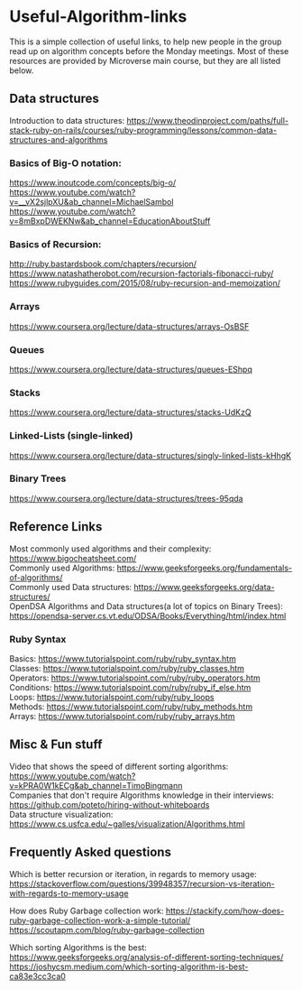 # Useful-Algorithm-links

This is a simple collection of useful links, to help new people in the group read up on algorithm concepts before the Monday meetings. Most of these resources are provided by Microverse main course, but they are all listed below.

## Data structures

Introduction to data structures: https://www.theodinproject.com/paths/full-stack-ruby-on-rails/courses/ruby-programming/lessons/common-data-structures-and-algorithms

### Basics of Big-O notation:

https://www.inoutcode.com/concepts/big-o/  
https://www.youtube.com/watch?v=__vX2sjlpXU&ab_channel=MichaelSambol  
https://www.youtube.com/watch?v=8mBxpDWEKNw&ab_channel=EducationAboutStuff  

### Basics of Recursion:

http://ruby.bastardsbook.com/chapters/recursion/  
https://www.natashatherobot.com/recursion-factorials-fibonacci-ruby/  
https://www.rubyguides.com/2015/08/ruby-recursion-and-memoization/  

### Arrays

https://www.coursera.org/lecture/data-structures/arrays-OsBSF

### Queues

https://www.coursera.org/lecture/data-structures/queues-EShpq

### Stacks

https://www.coursera.org/lecture/data-structures/stacks-UdKzQ

### Linked-Lists (single-linked)

https://www.coursera.org/lecture/data-structures/singly-linked-lists-kHhgK

### Binary Trees
https://www.coursera.org/lecture/data-structures/trees-95qda  



## Reference Links

Most commonly used algorithms and their complexity: https://www.bigocheatsheet.com/   
Commonly used Algorithms: https://www.geeksforgeeks.org/fundamentals-of-algorithms/   
Commonly used Data structures: https://www.geeksforgeeks.org/data-structures/   
OpenDSA Algorithms and Data structures(a lot of topics on Binary Trees): https://opendsa-server.cs.vt.edu/ODSA/Books/Everything/html/index.html  

### Ruby Syntax

Basics: https://www.tutorialspoint.com/ruby/ruby_syntax.htm  
Classes: https://www.tutorialspoint.com/ruby/ruby_classes.htm  
Operators: https://www.tutorialspoint.com/ruby/ruby_operators.htm  
Conditions: https://www.tutorialspoint.com/ruby/ruby_if_else.htm  
Loops: https://www.tutorialspoint.com/ruby/ruby_loops  
Methods: https://www.tutorialspoint.com/ruby/ruby_methods.htm  
Arrays: https://www.tutorialspoint.com/ruby/ruby_arrays.htm  

## Misc & Fun stuff

Video that shows the speed of different sorting algorithms: https://www.youtube.com/watch?v=kPRA0W1kECg&ab_channel=TimoBingmann  
Companies that don't require Algorithms knowledge in their interviews: https://github.com/poteto/hiring-without-whiteboards  
Data structure visualization: https://www.cs.usfca.edu/~galles/visualization/Algorithms.html  

## Frequently Asked questions

Which is better recursion or iteration, in regards to memory usage: https://stackoverflow.com/questions/39948357/recursion-vs-iteration-with-regards-to-memory-usage  

How does Ruby Garbage collection work: https://stackify.com/how-does-ruby-garbage-collection-work-a-simple-tutorial/
                                       https://scoutapm.com/blog/ruby-garbage-collection  

Which sorting Algorithms is the best: https://www.geeksforgeeks.org/analysis-of-different-sorting-techniques/  
                                      https://joshycsm.medium.com/which-sorting-algorithm-is-best-ca83e3cc3ca0  
